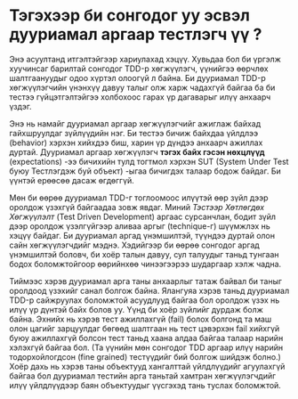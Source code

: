 # Тэгэхээр би сонгодог уу эсвэл дууриамал аргаар тестлэгч үү ?


Энэ асуултанд итгэлтэйгээр хариулахад хэцүү. Хувьдаа бол би үргэлж хуучинсаг барилтай сонгодог TDD-р хөгжүүлэгч, үүнийгээ өөрчлөх шалтгаануудыг одоо хүртэл олоогүй л байна. Би дууриамал TDD-р хөгжүүлэгчийн үнэнхүү давуу талыг олж харж чадахгүй байгаа ба би тестээ гүйцэтгэлтэйгээ холбохоос гарах үр дагаварыг илүү анхаарч үздэг.

Энэ нь намайг дууриамал аргаар хөгжүүлэгчийг ажиглаж байхад гайхшруулдаг зүйлүүдийн нэг. Би тестээ бичиж байхдаа үйлдлээ (behavior) хэрхэн хийхдээ биш, харин үр дүндээ анхаарч ажиллах дуртай. Дууриамал аргаар хөгжүүлэгч **тэгэх байх гэсэн нөхцлүүд** (expectations) -ээ бичихийн тулд тогтмол хэрхэн SUT (System Under Test буюу Тестлэгдэж буй объект) -ыгаа бичигдэх талаар бодож байдаг. Би үүнтэй ерөөсөө дасаж өгдөггүй.

Мөн би өөрөө дууриамал TDD-г тоглоомоос илүүтэй өөр зүйл дээр оролдож үзэхгүй байгаадаа зовж явдаг. Миний *Тэстээр Хөтлөгдөх Хөгжүүлэлт* (Test Driven Development) аргаас сурсанчлан, бодит зүйл дээр оролдож үзэлгүйгээр аливаа аргыг (technique-г) шүүмжлэх нь хэцүү байдаг. Би дууриамал аргад үнэмшилтэй, түүндээ дуртай олон сайн хөгжүүлэгчдийг мэднэ. Хэдийгээр би өөрөө сонгодог аргад үнэмшилтэй боловч, би хоёр талын давуу, сул талуудыг таньд тунгаан бодох боломжтойгоор өөрийнхөө чинээгээрээ шударгаар хэлж чадна.

Тиймээс хэрэв дууриамал арга таны анхаарлыг татаж байвал би таныг оролдоод үзэхийг санал болгож байна. Ялангуяа хэрэв таньд дууриамал TDD-р сайжруулах боломжтой асуудлууд байгаа бол оролдож үзэх нь илүү үр дүнтэй байх болов уу. Үүнд би хоёр зүйлийг дурдаж болж байна. Эхнийх нь хэрэв тест ажиллахгүй (fail) болох болгонд та маш олон цагийг зарцуулдаг бөгөөд шалтгаан нь тест цэвэрхэн fail хийхгүй буюу ажиллахгүй болсон тест таньд хаана алдаа байгаа талаар нарийн хэлэхгүй байгаа бол. (Та үүнийн мөн сонгодог TDD аргаар илүү нарийн тодорхойлогдсон (fine grained) тестүүдийг бий болгож шийдэж болно.) Хоёр дахь нь хэрэв таны объектууд хангалттай үйлдлүүдийг агуулахгүй байгаа бол дууриамал тестийн арга таньтай хамтран хөгжүүлэгчдийг илүү үйлдлүүдээр баян объектуудыг үүсгэхэд тань туслах боломжтой.
